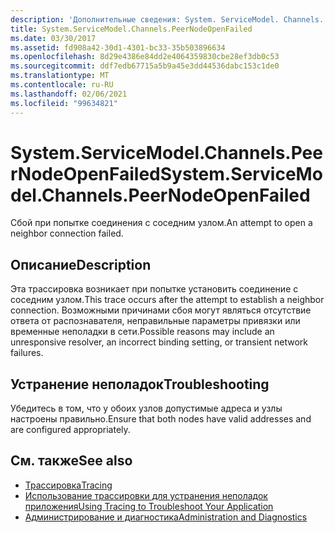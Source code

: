 ```yaml
---
description: 'Дополнительные сведения: System. ServiceModel. Channels. Пирнодеопенфаилед'
title: System.ServiceModel.Channels.PeerNodeOpenFailed
ms.date: 03/30/2017
ms.assetid: fd908a42-30d1-4301-bc33-35b503896634
ms.openlocfilehash: 8d29e4386e84dd2e4064359830cbe28ef3db0c53
ms.sourcegitcommit: ddf7edb67715a5b9a45e3dd44536dabc153c1de0
ms.translationtype: MT
ms.contentlocale: ru-RU
ms.lasthandoff: 02/06/2021
ms.locfileid: "99634821"
---
```

# <a name="systemservicemodelchannelspeernodeopenfailed"></a><span data-ttu-id="80ff3-103">System.ServiceModel.Channels.PeerNodeOpenFailed</span><span class="sxs-lookup"><span data-stu-id="80ff3-103">System.ServiceModel.Channels.PeerNodeOpenFailed</span></span>

<span data-ttu-id="80ff3-104">Сбой при попытке соединения с соседним узлом.</span><span class="sxs-lookup"><span data-stu-id="80ff3-104">An attempt to open a neighbor connection failed.</span></span>  
  
## <a name="description"></a><span data-ttu-id="80ff3-105">Описание</span><span class="sxs-lookup"><span data-stu-id="80ff3-105">Description</span></span>  

 <span data-ttu-id="80ff3-106">Эта трассировка возникает при попытке установить соединение с соседним узлом.</span><span class="sxs-lookup"><span data-stu-id="80ff3-106">This trace occurs after the attempt to establish a neighbor connection.</span></span> <span data-ttu-id="80ff3-107">Возможными причинами сбоя могут являться отсутствие ответа от распознавателя, неправильные параметры привязки или временные неполадки в сети.</span><span class="sxs-lookup"><span data-stu-id="80ff3-107">Possible reasons may include an unresponsive resolver, an incorrect binding setting, or transient network failures.</span></span>  
  
## <a name="troubleshooting"></a><span data-ttu-id="80ff3-108">Устранение неполадок</span><span class="sxs-lookup"><span data-stu-id="80ff3-108">Troubleshooting</span></span>  

 <span data-ttu-id="80ff3-109">Убедитесь в том, что у обоих узлов допустимые адреса и узлы настроены правильно.</span><span class="sxs-lookup"><span data-stu-id="80ff3-109">Ensure that both nodes have valid addresses and are configured appropriately.</span></span>  
  
## <a name="see-also"></a><span data-ttu-id="80ff3-110">См. также</span><span class="sxs-lookup"><span data-stu-id="80ff3-110">See also</span></span>

- [<span data-ttu-id="80ff3-111">Трассировка</span><span class="sxs-lookup"><span data-stu-id="80ff3-111">Tracing</span></span>](index.md)
- [<span data-ttu-id="80ff3-112">Использование трассировки для устранения неполадок приложения</span><span class="sxs-lookup"><span data-stu-id="80ff3-112">Using Tracing to Troubleshoot Your Application</span></span>](using-tracing-to-troubleshoot-your-application.md)
- [<span data-ttu-id="80ff3-113">Администрирование и диагностика</span><span class="sxs-lookup"><span data-stu-id="80ff3-113">Administration and Diagnostics</span></span>](../index.md)
